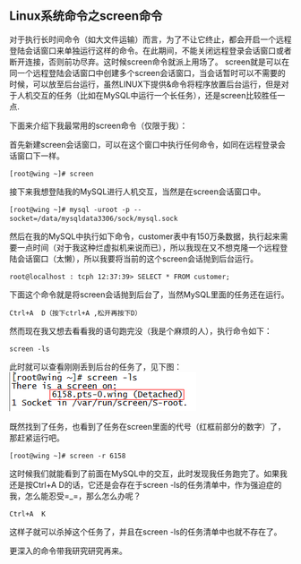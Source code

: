 ## Linux系统命令之screen命令

对于执行长时间命令（如大文件运输）而言，为了不让它终止，都会开启一个远程登陆会话窗口来单独运行这样的命令。在此期间，不能关闭远程登录会话窗口或者断开连接，否则前功尽弃。这时候screen命令就派上用场了。
screen就是可以在同一个远程登陆会话窗口中创建多个screen会话窗口，当会话暂时可以不需要的时候，可以放至后台运行，虽然LINUX下提供&命令将程序放置后台运行，但是对于人机交互的任务（比如在MySQL中运行一个长任务），还是screen比较胜任一点.  


下面来介绍下我最常用的screen命令（仅限于我）：  

首先新建screen会话窗口，可以在这个窗口中执行任何命令，如同在远程登录会话窗口下一样。  
```
[root@wing ~]# screen
```
接下来我想登陆我的MySQL进行人机交互，当然是在screen会话窗口中。  
```
[root@wing ~]# mysql -uroot -p --socket=/data/mysqldata3306/sock/mysql.sock
```
然后在我的MySQL中执行如下命令，customer表中有150万条数据，执行起来需要一点时间（对于我这种烂虚拟机来说而已），所以我现在又不想克隆一个远程登陆会话窗口（太懒），所以我要将当前的这个screen会话抛到后台运行。  
```
root@localhost : tcph 12:37:39> SELECT * FROM customer;
```
下面这个命令就是将screen会话抛到后台了，当然MySQL里面的任务还在运行。  
```
Ctrl+A  D（按下ctrl+A ,松开再按下D）
```
然而现在我又想去看看我的语句跑完没（我是个麻烦的人），执行命令如下：  
```
screen -ls
```
此时就可以查看刚刚丢到后台的任务了，见下图：  
![](/img/screen.png)  

既然找到了任务，也看到了任务在screen里面的代号（红框前部分的数字）了，那赶紧运行吧。  
```
[root@wing ~]# screen -r 6158
```
这时候我们就能看到了前面在MySQL中的交互，此时发现我任务跑完了。如果我还是按Ctrl+A D的话，它还是会存在于screen -ls的任务清单中，作为强迫症的我，怎么能忍受=_=，那么怎么办呢？  
```
Ctrl+A  K
```
这样子就可以杀掉这个任务了，并且在screen -ls的任务清单中也就不存在了。  

更深入的命令带我研究研究再来。  